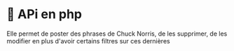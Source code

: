# 🤠 APi en php
Elle permet de poster des phrases de Chuck Norris, de les supprimer, de les modifier en plus d'avoir certains filtres sur ces dernières
